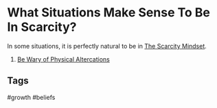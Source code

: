 # What Situations Make Sense To Be In Scarcity?

In some situations, it is perfectly natural to be in [The Scarcity Mindset](./202308040127).  

1. [Be Wary of Physical Altercations](./202308240147)

## Tags
#growth #beliefs
